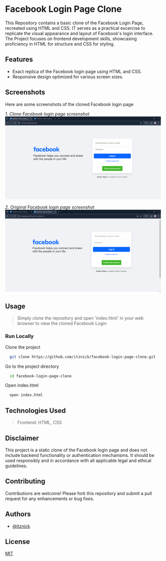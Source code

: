# Facebook Login Page Clone

This Repository contains a basic clone of the Facebook Login Page, recreated using HTML and CSS. IT serves as a practical excercise to replicate the visual appearance and layout of Facebook's login interface.
The Project focuses on frontend development skills, showcasing proficiency in HTML for structure and CSS for styling.

## Features

- Exact replica of the Facebook login page using HTML and CSS.
- Responsive design optimized for various screen sizes.

## Screenshots

Here are some screenshots of the cloned Facebook login page

*1. Clone Facebook login page screenshot*
![Screenshot 1](./assets/My%20Facebook%20Login%20Clone.png)

*2. Original Facebook login page screenshot*
![Screenshot 2](./assets/Original%20Facebook%20Login%20Page.png)


## Usage

> Simply clone the repository and open 'index.html' in your web browser to view the cloned Facebook Login 

### Run Locally

Clone the project

```bash
  git clone https://github.com/itznick/facebook-login-page-clone.git
```

Go to the project directory

```bash
  cd facebook-login-page-clone
```

Open index.html

```bash
  open index.html
```

## Technologies Used

> Frontend: HTML, CSS

## Disclaimer

This project is a static clone of the Facebook login page and does not include backend functionality or authentication mechanisms. It should be used responsibly and in accordance with all applicable legal and ethical guidelines.

## Contributing

Contributions are welcome! Please fork this repository and submit a pull request for any enhancements or bug fixes.

## Authors

- [@itznick](https://www.github.com/itznick)
## License

[MIT](https://choosealicense.com/licenses/mit/)

